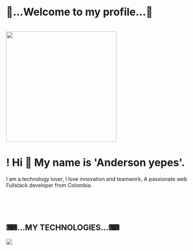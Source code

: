 
 
 <div id="header" aling="center"> 
     <h1 aling="center">👨...Welcome to my profile...👨</h1>
      <br>
    <img src="https://media.giphy.com/media/sk6yL9EGVeAcE/giphy.gif" width="300"/>
    <h1 aling="center">! Hi 👋 My name is 'Anderson yepes'.</h1>
        <p aling="center">I am a technology lover, I love innovation and teamwork, A passionate web Fullstack developer from Colombia. </p>
</div>
<br>
<br>
<br>
 <h2 aling="center">⌨...MY TECHNOLOGIES...⌨</h2>
<img src="https://user-images.githubusercontent.com/89555929/220980879-048efd4c-e051-4adf-898f-664a4dc87d35.png" />




<!--
**andersonyepes1998/andersonyepes1998** is a ✨ _special_ ✨ repository because its `README.md` (this file) appears on your GitHub profile.

Here are some ideas to get you started:

- 🔭 I’m currently working on ...
- 🌱 I’m currently learning ...
- 👯 I’m looking to collaborate on ...
- 🤔 I’m looking for help with ...
- 💬 Ask me about ...
- 📫 How to reach me: ...
- 😄 Pronouns: ...
- ⚡ Fun fact: ...
-->
